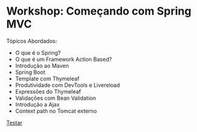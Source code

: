 # Workshop: Começando com Spring MVC

Tópicos Abordados:
   - O que é o Spring?
   - O que é um Framework Action Based?
   - Introdução ao Maven
   - Spring Boot
   - Template com Thymeleaf
   - Produtividade com DevTools e Livereload
   - Expressões do Thymeleaf
   - Validações com Bean Validation
   - Introdução a Ajax
   - Context path no Tomcat externo

   <a href="https://my-cobranca.herokuapp.com">Testar</a>